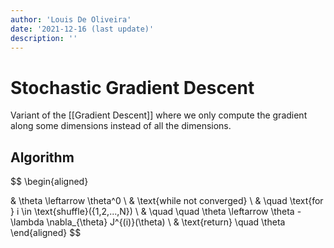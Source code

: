 ```yaml
---
author: 'Louis De Oliveira'
date: '2021-12-16 (last update)'
description: ''
---
```

# Stochastic Gradient Descent

Variant of the [[Gradient Descent]] where we only compute the gradient along some dimensions instead of all the dimensions.

## Algorithm
$$
\begin{aligned}  

& \theta \leftarrow \theta^0 \\
& \text{while not converged} \\
& \quad \text{for } i \in \text{shuffle}(\{1,2,...,N\}) \\
& \quad \quad \theta \leftarrow \theta - \lambda \nabla_{\theta} J^{(i)}(\theta) \\
& \text{return} \quad \theta
\end{aligned}
$$

